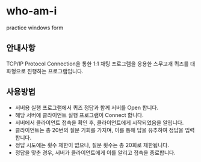 # who-am-i
practice windows form

## 안내사항
TCP/IP Protocol Connection을 통한 1:1 채팅 프로그램을 응용한 스무고개 퀴즈를 대화형으로 진행하는 프로그램입니다.

## 사용방법
- 서버용 실행 프로그램에서 퀴즈 정답과 함께 서버를 Open 합니다.
- 해당 서버에 클라이언트 실행 프로그램이 Connect 합니다.
- 서버에서 클라이언트 접속을 확인 후, 클라이언트에게 시작되었음을 알립니다.
- 클라이언트는 총 20번의 질문 기회를 가지며, 이를 통해 답을 유추하여 정답을 입력합니다.
- 정답 시도에는 횟수 제한이 없으나, 질문 횟수는 총 20회로 제한됩니다.
- 정답을 맞춘 경우, 서버가 클라이언트에게 이를 알리고 접속을 종료합니다.
